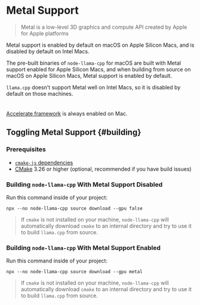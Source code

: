 # Metal Support
> Metal is a low-level 3D graphics and compute API created by Apple for Apple platforms

Metal support is enabled by default on macOS on Apple Silicon Macs, and is disabled by default on Intel Macs.

The pre-built binaries of `node-llama-cpp` for macOS are built with Metal support enabled for Apple Silicon Macs,
and when building from source on macOS on Apple Silicon Macs, Metal support is enabled by default.

`llama.cpp` doesn't support Metal well on Intel Macs, so it is disabled by default on those machines.

<div class="info custom-block" style="padding-top: 8px">

[Accelerate framework](https://developer.apple.com/accelerate/) is always enabled on Mac.

</div>

## Toggling Metal Support {#building}
### Prerequisites
* [`cmake-js` dependencies](https://github.com/cmake-js/cmake-js#:~:text=projectRoot/build%20%20%20%20%20%20%20%20%20%20%20%20%20%20%20%20%20%20%20%20%20%20%20%20%20%20%20%20%20%20%5Bstring%5D-,Requirements%3A,-CMake)
* [CMake](https://cmake.org/download/) 3.26 or higher (optional, recommended if you have build issues)

### Building `node-llama-cpp` With Metal Support Disabled
Run this command inside of your project:
```shell
npx --no node-llama-cpp source download --gpu false
```

> If `cmake` is not installed on your machine, `node-llama-cpp` will automatically download `cmake` to an internal directory and try to use it to build `llama.cpp` from source.


### Building `node-llama-cpp` With Metal Support Enabled
Run this command inside of your project:
```shell
npx --no node-llama-cpp source download --gpu metal
```

> If `cmake` is not installed on your machine, `node-llama-cpp` will automatically download `cmake` to an internal directory and try to use it to build `llama.cpp` from source.
